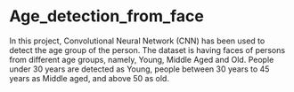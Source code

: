 # Age_detection_from_face
In this project, Convolutional Neural Network (CNN) has been used to detect the age group of the person.
The dataset is having faces of persons from different age groups, namely, Young, Middle Aged and Old.
People under 30 years are detected as Young, people between 30 years to 45 years as Middle aged, and above 50 as old.
